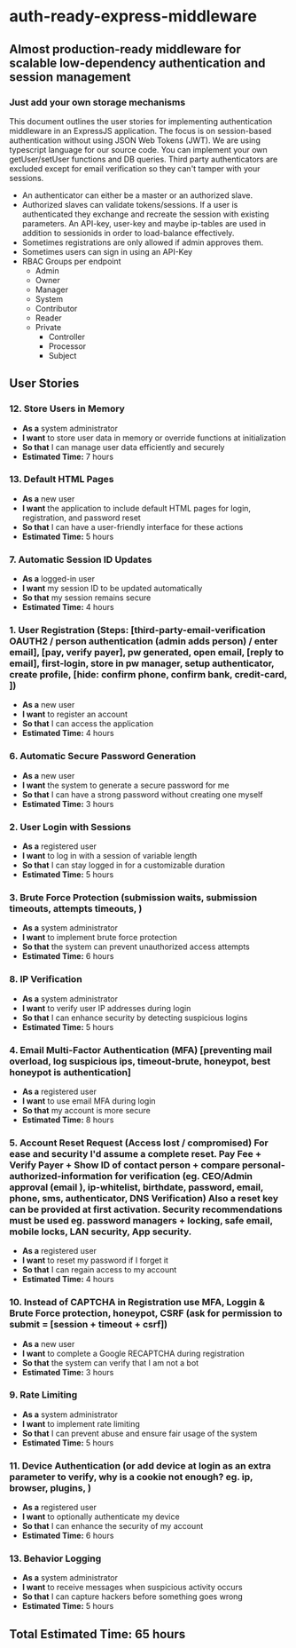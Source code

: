 # auth-ready-express-middleware
## Almost production-ready middleware for scalable low-dependency authentication and session management
### Just add your own storage mechanisms

This document outlines the user stories for implementing authentication middleware in an ExpressJS application. The focus is on session-based authentication without using JSON Web Tokens (JWT). We are using typescript language for our source code. You can implement your own getUser/setUser functions and DB queries. Third party authenticators are excluded except for email verification so they can't tamper with your sessions.

- An authenticator can either be a master or an authorized slave.
- Authorized slaves can validate tokens/sessions. If a user is authenticated they exchange and recreate the session with existing parameters. An API-key, user-key and maybe ip-tables are used in addition to sessionids in order to load-balance effectively.
- Sometimes registrations are only allowed if admin approves them.
- Sometimes users can sign in using an API-Key
- RBAC Groups per endpoint
    - Admin
    - Owner
    - Manager
    - System
    - Contributor
    - Reader
    - Private
        - Controller
        - Processor
        - Subject

## User Stories

### 12. Store Users in Memory
- **As a** system administrator
- **I want** to store user data in memory or override functions at initialization
- **So that** I can manage user data efficiently and securely
- **Estimated Time:** 7 hours

### 13. Default HTML Pages
- **As a** new user
- **I want** the application to include default HTML pages for login, registration, and password reset
- **So that** I can have a user-friendly interface for these actions
- **Estimated Time:** 5 hours

### 7. Automatic Session ID Updates
- **As a** logged-in user
- **I want** my session ID to be updated automatically
- **So that** my session remains secure
- **Estimated Time:** 4 hours

### 1. User Registration (Steps: [third-party-email-verification OAUTH2 / person authentication (admin adds person) / enter email], [pay, verify payer], pw generated, open email, [reply to email], first-login, store in pw manager, setup authenticator, create profile, [hide: confirm phone, confirm bank, credit-card, ])
- **As a** new user
- **I want** to register an account
- **So that** I can access the application
- **Estimated Time:** 4 hours

### 6. Automatic Secure Password Generation
- **As a** new user
- **I want** the system to generate a secure password for me
- **So that** I can have a strong password without creating one myself
- **Estimated Time:** 3 hours

### 2. User Login with Sessions
- **As a** registered user
- **I want** to log in with a session of variable length
- **So that** I can stay logged in for a customizable duration
- **Estimated Time:** 5 hours

### 3. Brute Force Protection (submission waits, submission timeouts, attempts timeouts, )
- **As a** system administrator
- **I want** to implement brute force protection
- **So that** the system can prevent unauthorized access attempts
- **Estimated Time:** 6 hours

### 8. IP Verification
- **As a** system administrator
- **I want** to verify user IP addresses during login
- **So that** I can enhance security by detecting suspicious logins
- **Estimated Time:** 5 hours

### 4. Email Multi-Factor Authentication (MFA) [preventing mail overload, log suspicious ips, timeout-brute, honeypot, best honeypot is authentication]
- **As a** registered user
- **I want** to use email MFA during login
- **So that** my account is more secure
- **Estimated Time:** 8 hours

### 5. Account Reset Request (Access lost / compromised) For ease and security I'd assume a complete reset. Pay Fee + Verify Payer + Show ID of contact person + compare personal-authorized-information for verification (eg. CEO/Admin approval (email ), ip-whitelist, birthdate, password, email, phone, sms, authenticator, DNS Verification) Also a reset key can be provided at first activation. Security recommendations must be used eg. password managers + locking, safe email, mobile locks, LAN security, App security.
- **As a** registered user
- **I want** to reset my password if I forget it
- **So that** I can regain access to my account
- **Estimated Time:** 4 hours

### 10. Instead of CAPTCHA in Registration use MFA, Loggin & Brute Force protection, honeypot, CSRF (ask for permission to submit = [session + timeout + csrf])
- **As a** new user
- **I want** to complete a Google RECAPTCHA during registration
- **So that** the system can verify that I am not a bot
- **Estimated Time:** 3 hours

### 9. Rate Limiting
- **As a** system administrator
- **I want** to implement rate limiting
- **So that** I can prevent abuse and ensure fair usage of the system
- **Estimated Time:** 5 hours

### 11. Device Authentication (or add device at login as an extra parameter to verify, why is a cookie not enough? eg. ip, browser, plugins, )
- **As a** registered user
- **I want** to optionally authenticate my device
- **So that** I can enhance the security of my account
- **Estimated Time:** 6 hours


### 13. Behavior Logging
- **As a** system administrator
- **I want** to receive messages when suspicious activity occurs
- **So that** I can capture hackers before something goes wrong
- **Estimated Time:** 5 hours


## Total Estimated Time: 65 hours